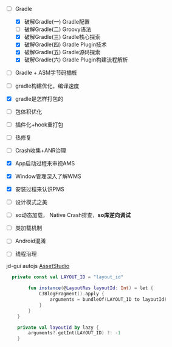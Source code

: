 - [ ] Gradle

  - [x] 破解Gradle(一) Gradle配置
  - [ ] 破解Gradle(二) Groovy语法
  - [x] 破解Gradle(三) Gradle核心探索
  - [x] 破解Gradle(四) Gradle Plugin技术
  - [x] 破解Gradle(五) Gradle源码探索
  - [x] 破解Gradle(六) Gradle Plugin构建流程解析
- [ ] Gradle + ASM字节码插桩 
- [ ] gradle构建优化，编译速度
- [x] gradle是怎样打包的
- [ ] 包体积优化
- [ ] 插件化+hook重打包
- [ ] 热修复
- [ ] Crash收集+ANR治理
- [x] App启动过程来审视AMS
- [x] Window管理深入了解WMS
- [x] 安装过程来认识PMS
- [ ] 设计模式之美
- [ ] so动态加载， Native Crash排查，**so库逆向调试** 
- [ ] 类加载机制 
- [ ] Android混淆
- [ ] 线程治理



jd-gui autojs  [AssetStudio](https://link.juejin.cn/?target=https%3A%2F%2Fgithub.com%2FPerfare%2FAssetStudio) 

```kotlin
  private const val LAYOUT_ID = "layout_id"

        fun instance(@LayoutRes layoutId: Int) = let {
            C3BlogFragment().apply {
                arguments = bundleOf(LAYOUT_ID to layoutId)
            }
        }
    }

    private val layoutId by lazy {
        arguments?.getInt(LAYOUT_ID) ?: -1
    }
```

